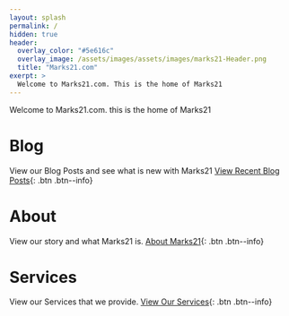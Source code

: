 ```yaml
---
layout: splash
permalink: /
hidden: true
header:
  overlay_color: "#5e616c"
  overlay_image: /assets/images/assets/images/marks21-Header.png
  title: "Marks21.com"
exerpt: > 
  Welcome to Marks21.com. This is the home of Marks21 
---
```



Welcome to Marks21.com. this is the home of Marks21

# Blog #
View our Blog Posts and see what is new with Marks21 
[View Recent Blog Posts](https://www.marks21.com/blog/){: .btn .btn--info}

# About #
View our story and what Marks21 is.
[About Marks21](https://www.marks21.com/about){: .btn .btn--info}

# Services #
View our Services that we provide.
[View Our Services](https://www.marks21.com/services){: .btn .btn--info}
